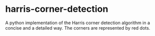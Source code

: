 # harris-corner-detection
 A python implementation of the Harris corner detection algorithm in a concise and a detailed way. The corners are represented by red dots.
